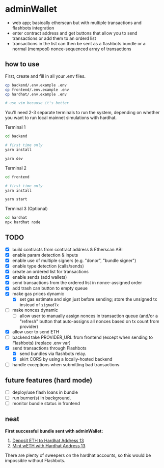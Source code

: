 # adminWallet

* web app; basically etherscan but with multiple transactions and flashbots integration
* enter contract address and get buttons that allow you to send transactions or add them to an orderd list
* transactions in the list can then be sent as a flashbots bundle or a normal (mempool) nonce-sequenced array of transactions

## how to use

First, create and fill in all your .env files.

```sh
cp backend/.env.example .env
cp frontend/.env.example .env
cp hardhat/.env.example .env

# use vim because it's better
```

You'll need 2-3 separate terminals to run the system, depending on whether you want to run local mainnet simulations with hardhat.

Terminal 1

```sh
cd backend

# first time only
yarn install

yarn dev
```

Terminal 2

```sh
cd frontend

# first time only
yarn install

yarn start
```

Terminal 3 (Optional)

```sh
cd hardhat
npx hardhat node
```

## TODO

* [x] build contracts from contract address & Etherscan ABI
* [x] enable param detection & inputs
* [x] enable use of multiple signers (e.g. "donor", "bundle signer")
* [x] enable type detection (calls/sends)
* [x] create an ordered list for transactions
* [x] enable sends (add wallets)
* [x] send transactions from the ordered list in nonce-assigned order
* [x] add trash can button to empty queue
* [x] make gas prices dynamic
  * [x] set gas estimate and sign just before sending; store the unsigned tx instead of `signedTx`
* [ ] make nonces dynamic
  * [ ] allow user to manually assign nonces in transaction queue (and/or a "refresh" button that auto-assigns all nonces based on tx count from provider)
* [x] allow user to send ETH
* [ ] backend take PROVIDER_URL from frontend (except when sending to Flashbots) (replace .env var)
* [x] send transactions through Flashbots
  * [x] send bundles via flashbots relay.
  * [x] skirt CORS by using a locally-hosted backend
* [ ] handle exceptions when submitting bad transactions

## future features (hard mode)

* [ ] deploy/use flash loans in bundle
* [ ] run burner(s) in background, 
* [ ] monitor bundle status in frontend

## neat

**First successful bundle sent with adminWallet:**

1. [Deposit ETH to Hardhat Address 13](https://etherscan.io/tx/0xa48974d218d7ccd904e20143f39791f5f093b0aba9fdc0ad915833bc4b5b2370)
2. [Mint wETH with Hardhat Address 13](https://etherscan.io/tx/0xb3448a5a35f9c4df9fa3cdcaaa4f101f98fc177edcb3f9cdbe686099de02cdab)

There are plenty of sweepers on the hardhat accounts, so this would be impossible without Flashbots.
